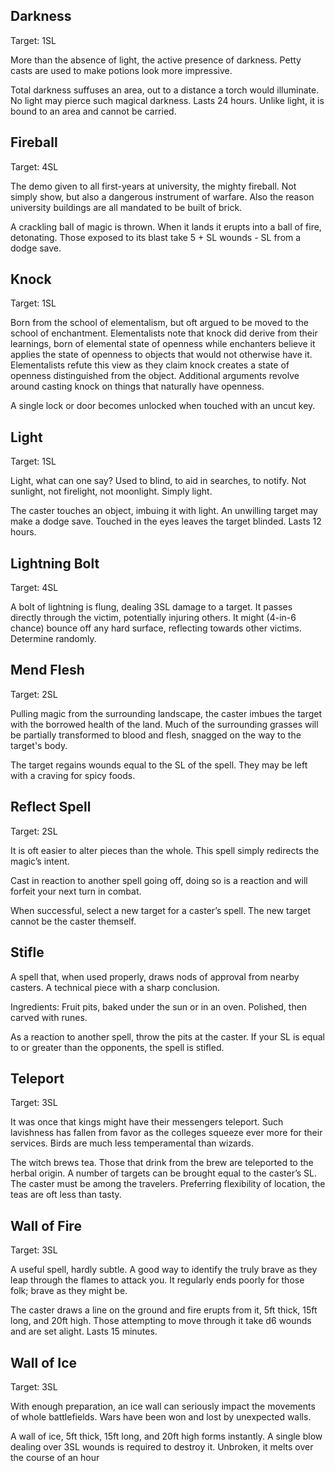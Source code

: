 ## Darkness
Target: 1SL

More than the absence of light, the active presence of darkness. Petty casts are used to make potions look more impressive.

Total darkness suffuses an area, out to a distance a torch would illuminate. No light may pierce such magical darkness. Lasts 24 hours. Unlike light, it is bound to an area and cannot be carried.
## Fireball

Target: 4SL

The demo given to all first-years at university, the mighty fireball. Not simply show, but also a dangerous instrument of warfare. Also the reason university buildings are all mandated to be built of brick.

A crackling ball of magic is thrown. When it lands it erupts into a ball of fire, detonating. Those exposed to its blast take 5 + SL wounds - SL from a dodge save.
## Knock
Target: 1SL

Born from the school of elementalism, but oft argued to be moved to the school of enchantment. Elementalists note that knock did derive from their learnings, born of elemental state of openness while enchanters believe it applies the state of openness to objects that would not otherwise have it. Elementalists refute this view as they claim knock creates a state of openness distinguished from the object. Additional arguments revolve around casting knock on things that naturally have openness. 

A single lock or door becomes unlocked when touched with an uncut key. 
## Light
Target: 1SL

Light, what can one say? Used to blind, to aid in searches, to notify. Not sunlight, not firelight, not moonlight. Simply light.

The caster touches an object, imbuing it with light. An unwilling target may make a dodge save. Touched in the eyes leaves the target blinded. Lasts 12 hours.
## Lightning Bolt
Target: 4SL

A bolt of lightning is flung, dealing 3SL damage to a target. It passes directly through the victim, potentially injuring others. It might (4-in-6 chance) bounce off any hard surface, reflecting towards other victims. Determine randomly.
## Mend Flesh
Target: 2SL

Pulling magic from the surrounding landscape, the caster imbues the target with the borrowed health of the land. Much of the surrounding grasses will be partially transformed to blood and flesh, snagged on the way to the target's body. 

The target regains wounds equal to the SL of the spell. They may be left with a craving for spicy foods.
## Reflect Spell
Target: 2SL

It is oft easier to alter pieces than the whole. This spell simply redirects the magic’s intent. 

Cast in reaction to another spell going off, doing so is a reaction and will forfeit your next turn in combat. 

When successful, select a new target for a caster’s spell. The new target cannot be the caster themself.
## Stifle

A spell that, when used properly, draws nods of approval from nearby casters. A technical piece with a sharp conclusion.

Ingredients: Fruit pits, baked under the sun or in an oven. Polished, then carved with runes.

As a reaction to another spell, throw the pits at the caster. If your SL is equal to or greater than the opponents, the spell is stifled. 
## Teleport
Target: 3SL

It was once that kings might have their messengers teleport. Such lavishness has fallen from favor as the colleges squeeze ever more for their services. Birds are much less temperamental than wizards. 

The witch brews tea. Those that drink from the brew are teleported to the herbal origin. A number of targets can be brought equal to the caster’s SL. The caster must be among the travelers. Preferring flexibility of location, the teas are oft less than tasty. 
## Wall of Fire
Target: 3SL

A useful spell, hardly subtle. A good way to identify the truly brave as they leap through the flames to attack you. It regularly ends poorly for those  folk; brave as they might be.

The caster draws a line on the ground and fire erupts from it, 5ft thick, 15ft long, and 20ft high. Those attempting to move through it take d6 wounds and are set alight. Lasts 15 minutes.
## Wall of Ice
Target: 3SL

With enough preparation, an ice wall can seriously impact the movements of whole battlefields. Wars have been won and lost by unexpected walls.

A wall of ice, 5ft thick, 15ft long, and 20ft high forms instantly. A single blow dealing over 3SL wounds is required to destroy it. Unbroken, it melts over the course of an hour